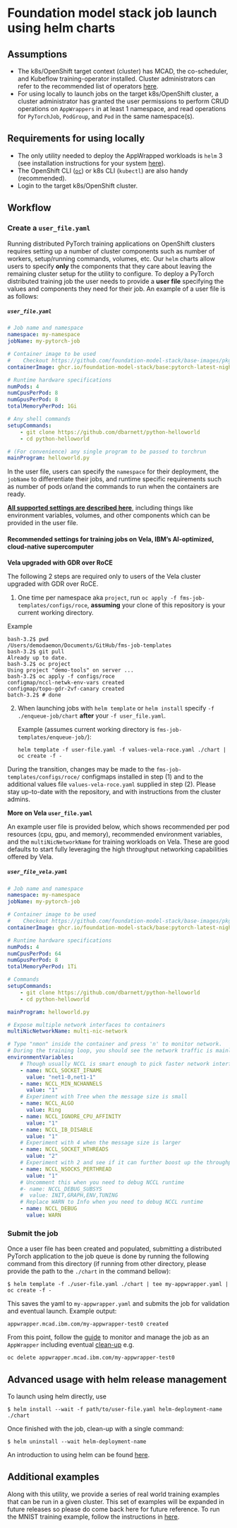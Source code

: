 # Foundation model stack job launch using helm charts

## Assumptions

* The k8s/OpenShift target context (cluster) has MCAD, the co-scheduler, and Kubeflow training-operator installed. Cluster administrators can refer to the recommended list of operators [here](https://pages.github.ibm.com/ai-foundation/foundation-model-stack/current/install/required-platform-extensions/). 
* For using locally to launch jobs on the target k8s/OpenShift cluster, a cluster administrator has granted the user permissions to perform CRUD operations on `AppWrappers` in at least 1 namespace, and read operations for `PyTorchJob`, `PodGroup`, and `Pod` in the same namespace(s).

## Requirements for using locally

* The only utility needed to deploy the AppWrapped workloads is `helm` 3 (see installation instructions for your system [here](https://helm.sh/)).
* The OpenShift CLI ([`oc`](https://docs.openshift.com/container-platform/4.11/cli_reference/openshift_cli/getting-started-cli.html#installing-openshift-cli)) or k8s CLI (`kubectl`) are also handy (recommended).
* Login to the target k8s/OpenShift cluster.

## Workflow

### Create a `user_file.yaml`
Running distributed PyTorch training applications on OpenShift clusters requires setting up a number of cluster components such as number of workers, setup/running commands, volumes, etc. Our `helm` charts allow users to specify **only** the components that they care about leaving the remaining cluster setup for the utility to configure. To deploy a PyTorch distributed training job the user needs to provide a **user file** specifying the values and components they need for their job. An example of a user file is as follows:

<h5 a><strong><code>user_file.yaml</code></strong></h5>

``` yaml
# Job name and namespace
namespace: my-namespace
jobName: my-pytorch-job

# Container image to be used
#    Checkout https://github.com/foundation-model-stack/base-images/pkgs/container/base for other publicly available pytorch-nightly images
containerImage: ghcr.io/foundation-model-stack/base:pytorch-latest-nightly-20230126

# Runtime hardware specifications
numPods: 4
numCpusPerPod: 8
numGpusPerPod: 8
totalMemoryPerPod: 1Gi

# Any shell commands
setupCommands:
    - git clone https://github.com/dbarnett/python-helloworld
    - cd python-helloworld

# (For convenience) any single program to be passed to torchrun
mainProgram: helloworld.py
```

In the user file, users can specify the `namespace` for their deployment, the `jobName` to differentiate their jobs, and runtime specific requirements such as number of pods or/and the commands to run when the containers are ready.

**[All supported settings are described here](https://github.ibm.com/ai-foundation/foundation-model-stack/blob/main/tools/scripts/appwrapper-pytorchjob/chart/values.yaml)**, including things like environment variables, volumes, and other components which can be provided in the user file.

#### Recommended settings for training jobs on Vela, IBM’s AI-optimized, cloud-native supercomputer

**Vela upgraded with GDR over RoCE**

The following 2 steps are required only to users of the Vela cluster upgraded with GDR over RoCE.

1. One time per namespace aka `project`, run `oc apply -f fms-job-templates/configs/roce`, **assuming** your clone of this repository is your current working directory.

  Example
  ```
  bash-3.2$ pwd
  /Users/demodaemon/Documents/GitHub/fms-job-templates
  bash-3.2$ git pull
  Already up to date.
  bash-3.2$ oc project
  Using project "demo-tools" on server ...
  bash-3.2$ oc apply -f configs/roce
  configmap/nccl-netwk-env-vars created
  configmap/topo-gdr-2vf-canary created
  batch-3.2$ # done 
  ```

2. When launching jobs with `helm template` or `helm install` specify `-f ./enqueue-job/chart` **after** your `-f user_file.yaml`.

    Example (assumes current working directory is `fms-job-templates/enqueue-job/`):
    ```
    helm template -f user-file.yaml -f values-vela-roce.yaml ./chart | oc create -f -
    ```

During the transition, changes may be made to the `fms-job-templates/configs/roce/` configmaps installed in step (1) and to the additional values file `values-vela-roce.yaml` supplied in step (2). Please stay up-to-date with the repository, and with instructions from the cluster admins.


**More on Vela `user_file.yaml`**

An example user file is provided below, which shows recommended per pod resources (cpu, gpu, and memory), recommended environment variables, and the `multiNicNetworkName` for training workloads on Vela. These are good defaults to start fully leveraging the high throughput networking capabilities offered by Vela.
<h5 a><strong><code>user_file_vela.yaml</code></strong></h5>

``` yaml
# Job name and namespace
namespace: my-namespace
jobName: my-pytorch-job

# Container image to be used
#    Checkout https://github.com/foundation-model-stack/base-images/pkgs/container/base for other publicly available pytorch-nightly images
containerImage: ghcr.io/foundation-model-stack/base:pytorch-latest-nightly-20230126

# Runtime hardware specifications
numPods: 4
numCpusPerPod: 64
numGpusPerPod: 8
totalMemoryPerPod: 1Ti

# Commands
setupCommands:
    - git clone https://github.com/dbarnett/python-helloworld
    - cd python-helloworld

mainProgram: helloworld.py

# Expose multiple network interfaces to containers
multiNicNetworkName: multi-nic-network

# Type "nmon" inside the container and press 'n' to monitor network.
# During the training loop, you should see the network traffic is mainly through net1-0 and net1-1 interfaces.
environmentVariables:
    # Though usually NCCL is smart enough to pick faster network interfaces, no harm to enforce it via NCCL_SOCKET_IFNAME
    - name: NCCL_SOCKET_IFNAME
      value: "net1-0,net1-1"
    - name: NCCL_MIN_NCHANNELS
      value: "1"
    # Experiment with Tree when the message size is small
    - name: NCCL_ALGO
      value: Ring
    - name: NCCL_IGNORE_CPU_AFFINITY
      value: "1"
    - name: NCCL_IB_DISABLE
      value: "1"
    # Experiment with 4 when the message size is larger
    - name: NCCL_SOCKET_NTHREADS
      value: "2"
    # Experiment with 2 and see if it can further boost up the throughput
    - name: NCCL_NSOCKS_PERTHREAD
      value: "1"
    # Uncomment this when you need to debug NCCL runtime  
    #- name: NCCL_DEBUG_SUBSYS
    #  value: INIT,GRAPH,ENV,TUNING
    # Replace WARN to Info when you need to debug NCCL runtime
    - name: NCCL_DEBUG
      value: WARN
```

### Submit the job

Once a user file has been created and populated, submitting a distributed PyTorch application to the job queue is done by running the following command from this directory (if running from other directory, please provide the path to the `./chart` in the command bellow):

```
$ helm template -f ./user-file.yaml ./chart | tee my-appwrapper.yaml | oc create -f -
```

This saves the yaml to `my-appwrapper.yaml` and submits the job for validation and eventual launch. Example output:
```
appwrapper.mcad.ibm.com/my-appwrapper-test0 created
```

From this point, follow the [guide](https://pages.github.ibm.com/ai-foundation/foundation-model-stack/current/running/help-appwrapper/) to monitor and manage the job as an `AppWrapper` including eventual [clean-up](https://pages.github.ibm.com/ai-foundation/foundation-model-stack/current/running/help-appwrapper/#clean-up) e.g.

```
oc delete appwrapper.mcad.ibm.com/my-appwrapper-test0
```

## Advanced usage with helm release management

To launch using helm directly, use

```
$ helm install --wait -f path/to/user-file.yaml helm-deployment-name ./chart
```

Once finished with the job, clean-up with a single command:

```
$ helm uninstall --wait helm-deployment-name
```

An introduction to using helm can be found [here](https://helm.sh/docs/intro/using_helm/).

## Additional examples

Along with this utility, we provide a series of real world training examples that can be run in a given cluster. This set of examples will be expanded in future releases so please do come back here for future reference. To run the MNIST training example, follow the instructions in [here](examples/mnist).
